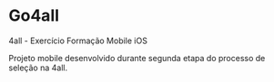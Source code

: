 # Go4all
4all - Exercício Formação Mobile iOS

Projeto mobile desenvolvido durante segunda etapa do processo de seleção na 4all.

